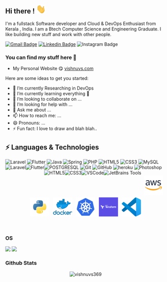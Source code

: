 ## Hi there ! <img src="https://github.com/inspirasiprogrammer/inspirasiprogrammer/blob/main/wave.gif" width="30px">

I'm a fullstack Software developer and Cloud & DevOps Enthusiast from Kerala , India. I am a Btech Computer Science and Engineering Graduate. 
I like building new stuff and work with other people.




[![Gmail Badge](https://img.shields.io/badge/-vishnuvs769@gmail.com-c14438?style=flat-square&logo=Gmail&logoColor=white&link=mailto:vishnuvs769@gmail.com)](mailto:vishnuvs769@gmail.com)
[![Linkedin Badge](https://img.shields.io/badge/-vishnuvs?style=flat-square&logo=Linkedin&logoColor=white&link=https://www.linkedin.com/in/vishnu-vs-a74699163/)](https://www.linkedin.com/in/vishnu-vs-a74699163/)
![Instagram Badge](https://img.shields.io/badge/Instagram-E4405F?style=for-the-badge&logo=instagram&logoColor=white)


### You can find my stuff here :leaves:

- My Personal Website :yum: [vishnuvs.com](http://vishnuvs.unaux.com/)


Here are some ideas to get you started:


- 🔭 I’m currently Researching in DevOps
- 🌱 I’m currently learning everything 🤣
- 👯 I’m looking to collaborate on ...
- 🤔 I’m looking for help with ...
- 💬 Ask me about ...
- 📫 How to reach me: ...
- 😄 Pronouns: ...
- ⚡ Fun fact: I love to draw and blah blah..

 


## ⚡ Languages & Technologies

<!--- just --->

![Laravel](https://img.shields.io/badge/-Laravel-00599C?style=flat-square&logo=Laravel)
![Flutter](https://img.shields.io/badge/-Flutter-black?style=flat-square&logo=flutter)
![Java](https://img.shields.io/badge/Java-ED8B00?style=for-the-badge&logo=java&logoColor=white)
![Spring](https://img.shields.io/badge/Spring-6DB33F?style=for-the-badge&logo=spring&logoColor=white)
![PHP](https://img.shields.io/badge/-PHP-black?style=flat-square&logo=php)
![HTML5](https://img.shields.io/badge/-HTML5-E34F26?style=flat-square&logo=html5&logoColor=white)
![CSS3](https://img.shields.io/badge/-CSS3-1572B6?style=flat-square&logo=css3)
![MySQL](https://img.shields.io/badge/-MySQL-black?style=flat-square&logo=mysql)
![POSTGRESQL](https://img.shields.io/badge/PostgreSQL-316192?style=for-the-badge&logo=postgresql&logoColor=white)
![Git](https://img.shields.io/badge/-Git-black?style=flat-square&logo=git)
![GitHub](https://img.shields.io/badge/-GitHub-181717?style=flat-square&logo=github)
![heroku](https://img.shields.io/badge/Heroku-430098?style=for-the-badge&logo=heroku&logoColor=white)
![Photoshop](https://img.shields.io/badge/-Photoshop-black?style=flat-square&logo=photoshop)
<img align="left" src="https://simpleicons.org/icons/laravel.svg" alt="Laravel" height="40px" />
<img align="left" src="https://simpleicons.org/icons/flutter.svg" alt="Flutter" height="40px" />
<img align="left" src="https://simpleicons.org/icons/html5.svg" alt="HTML5" height="40px" />
<img align="left" src="https://simpleicons.org/icons/css3.svg" alt="CSS3" height="40px" />
<img align="left" src="https://simpleicons.org/icons/visualstudiocode.svg" alt="VSCode" height="40px" />
<img align="left" src="https://simpleicons.org/icons/jetbrains.svg" alt="JetBrains Tools" height="40px" />
<p align="center">
<img src="https://raw.githubusercontent.com/github/explore/80688e429a7d4ef2fca1e82350fe8e3517d3494d/topics/aws/aws.png" alt="AWS" height="60" style="vertical-align:top; margin:4px">
<img src="https://raw.githubusercontent.com/github/explore/80688e429a7d4ef2fca1e82350fe8e3517d3494d/topics/python/python.png" alt="Python" height="60" style="vertical-align:top; margin:4px">
<img src="https://raw.githubusercontent.com/github/explore/80688e429a7d4ef2fca1e82350fe8e3517d3494d/topics/docker/docker.png" alt="Docker" height="60" style="vertical-align:top; margin:4px">
<img src="https://raw.githubusercontent.com/github/explore/80688e429a7d4ef2fca1e82350fe8e3517d3494d/topics/kubernetes/kubernetes.png" alt="Kubernetes" height="60" style="vertical-align:top; margin:4px">
 <img src="https://raw.githubusercontent.com/github/explore/80688e429a7d4ef2fca1e82350fe8e3517d3494d/topics/terraform/terraform.png" alt="Terraform" height="60" style="vertical-align:top; margin:4px">
<img src="https://raw.githubusercontent.com/github/explore/80688e429a7d4ef2fca1e82350fe8e3517d3494d/topics/visual-studio-code/visual-studio-code.png" alt="VS Code" height="60" style="vertical-align:top; margin:4px">
</p>
<br />

### OS

<img src="https://img.shields.io/badge/Windows-0078D6?style=for-the-badge&logo=windows&logoColor=white" />
<img src="https://img.shields.io/badge/Ubuntu-E95420?style=for-the-badge&logo=ubuntu&logoColor=white" />


### Github Stats

<p align="center"> <img src="https://github-readme-stats.vercel.app/api?username=vishnuvs369&show_icons=true&theme=gotham" alt="vishnuvs369" />
